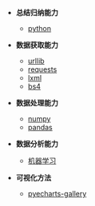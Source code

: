 * **总结归纳能力**

  - [python](</python/main>)

* **数据获取能力**
  
  - [urllib](</urllib/main>)
  - [requests](</requests/main>)
  - [lxml](</lxml/main>)
  - [bs4](</bs4/main>)
  
* **数据处理能力**
  
  - [numpy](</numpy/main>)
  - [pandas](</pandas/main>)
  
* **数据分析能力**
  - [机器学习](</ML/main>)

* **可视化方法**
  - [pyecharts-gallery](</pyecharts/README>)
